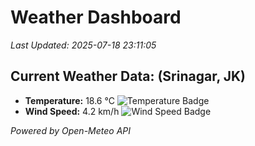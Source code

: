 
# Weather Dashboard

_Last Updated: 2025-07-18 23:11:05_

## Current Weather Data: (Srinagar, JK)
- **Temperature:** 18.6 °C ![Temperature Badge](https://img.shields.io/badge/Temperature-Low%20Temp-blue)
- **Wind Speed:** 4.2 km/h ![Wind Speed Badge](https://img.shields.io/badge/Wind%20Speed-Light%20Wind-blue)

*Powered by Open-Meteo API*
